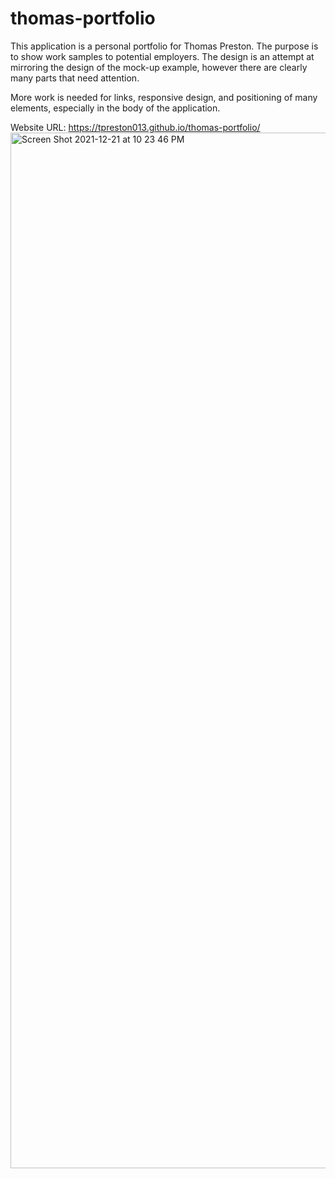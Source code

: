 # thomas-portfolio

This application is a personal portfolio for Thomas Preston. The purpose is to show work samples to potential employers. The design is an attempt at mirroring the design of the mock-up example, however there are clearly many parts that need attention. 

More work is needed for links, responsive design, and positioning of many elements, especially in the body of the application. 

Website URL: https://tpreston013.github.io/thomas-portfolio/
<img width="1657" alt="Screen Shot 2021-12-21 at 10 23 46 PM" src="https://user-images.githubusercontent.com/95384081/147045585-85931551-8c51-4c4c-930b-6125eb9579c8.png">
